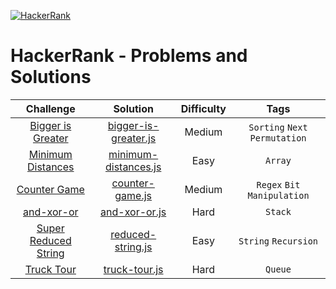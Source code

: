 <p align="left">
  <a href="https://www.hackerrank.com/PamirKalo">
    <img alt="HackerRank" src="https://raw.githubusercontent.com/gabrielgiordan/HackerRank/master/hacker-rank-logo.png">
  </a>
</p>

# HackerRank - Problems and Solutions  

| Challenge | Solution | Difficulty | Tags |
|:---:|:------:|:------:|:------:|
| [Bigger is Greater](https://www.hackerrank.com/challenges/bigger-is-greater/problem) | [bigger-is-greater.js](https://github.com/PamirKalo/HackerRank-Practice/blob/main/Algorithms/bigger-is-greater.js) | Medium | `Sorting` `Next Permutation` |
| [Minimum Distances](https://www.hackerrank.com/challenges/minimum-distances/problem) | [minimum-distances.js](https://github.com/PamirKalo/HackerRank-Practice/blob/main/Algorithms/bigger-is-greater.js) | Easy | `Array` |
| [Counter Game](https://www.hackerrank.com/challenges/counter-game/problem) | [counter-game.js](https://github.com/PamirKalo/HackerRank-Practice/blob/main/Algorithms/counter-game.js) | Medium | `Regex` `Bit Manipulation` |
| [and-xor-or](https://www.hackerrank.com/challenges/and-xor-or/problem) | [and-xor-or.js](https://github.com/PamirKalo/HackerRank-Practice/blob/main/Data%20Structures/and-xor-or.js) | Hard | `Stack` |
| [Super Reduced String](https://www.hackerrank.com/challenges/reduced-string/problem) | [reduced-string.js](https://github.com/PamirKalo/HackerRank-Practice/blob/main/Algorithms/reduced-string.js) | Easy | `String` `Recursion` |
| [Truck Tour](https://www.hackerrank.com/challenges/truck-tour/problem) | [truck-tour.js](https://github.com/PamirKalo/HackerRank-Practice/blob/main/Data%20Structures/truck-tour.js) | Hard | `Queue` |